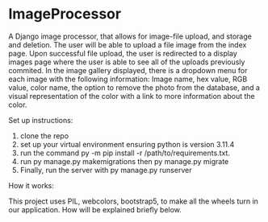 # ImageProcessor

 A Django image processor, that allows for image-file upload, and storage and deletion. 
 The user will be able to upload a file image from the index page. Upon successful file upload, the user is redirected to a display images page where the user is able to see all of the uploads previously commited. In the image gallery displayed, there is a dropdown menu for each image with the following information: Image name, hex value, RGB value, color name, the option to remove the photo from the database, and a visual representation of the color with a link to more information about the color. 


 Set up instructions: 

1) clone the repo
2) set up your virtual environment ensuring python is version 3.11.4
3) run the command py -m pip install -r /path/to/requirements.txt.
4) run py manage.py makemigrations then py manage.py migrate
5) Finally, run the server with py manage.py runserver


How it works: 

This project uses PIL, webcolors, bootstrap5, to make all the wheels turn in our application. How will be explained briefly below. 
